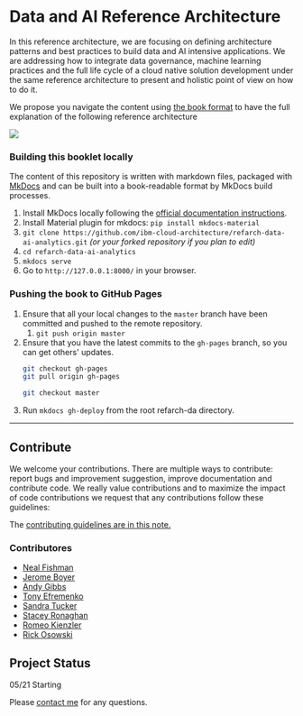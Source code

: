 # Data and AI Reference Architecture

In this reference architecture, we are focusing on defining architecture patterns and best practices to build data and AI intensive applications. We are addressing how to integrate data governance, machine learning practices and the full life cycle of a cloud native solution development under the same reference architecture to present and holistic point of view on how to do it.

We propose you navigate the content using [the book format](https://ibm-cloud-architecture.github.io/refarch-data-ai-analytics) to have the full explanation of the following reference architecture

![](docs/images/data-ai-ra-3.jpg)


### Building this booklet locally

The content of this repository is written with markdown files, packaged with [MkDocs](https://www.mkdocs.org/) and can be built into a book-readable format by MkDocs build processes.

1. Install MkDocs locally following the [official documentation instructions](https://www.mkdocs.org/#installation).
1. Install Material plugin for mkdocs:  `pip install mkdocs-material`
2. `git clone https://github.com/ibm-cloud-architecture/refarch-data-ai-analytics.git` _(or your forked repository if you plan to edit)_
3. `cd refarch-data-ai-analytics`
4. `mkdocs serve`
5. Go to `http://127.0.0.1:8000/` in your browser.

### Pushing the book to GitHub Pages

1. Ensure that all your local changes to the `master` branch have been committed and pushed to the remote repository.
   1. `git push origin master`
2. Ensure that you have the latest commits to the `gh-pages` branch, so you can get others' updates.
	```bash
	git checkout gh-pages
	git pull origin gh-pages

	git checkout master
	```
3. Run `mkdocs gh-deploy` from the root refarch-da directory.

---

## Contribute

We welcome your contributions. There are multiple ways to contribute: report bugs and improvement suggestion, improve documentation and contribute code.
We really value contributions and to maximize the impact of code contributions we request that any contributions follow these guidelines:

The [contributing guidelines are in this note.](./CONTRIBUTING.md)

### Contributores

* [Neal Fishman](https://www.linkedin.com/in/neal-fishman-/)
* [Jerome Boyer](https://www.linkedin.com/in/jeromeboyer/)
* [Andy Gibbs](https://www.linkedin.com/in/andy-g-3b7a06113/)
* [Tony Efremenko](https://www.linkedin.com/in/tony-efremenko-4359b7/)
* [Sandra Tucker](https://www.linkedin.com/in/sandraltucker/)
* [Stacey Ronaghan](https://www.linkedin.com/in/staceyronaghan/)
* [Romeo Kienzler](https://www.linkedin.com/in/romeo-kienzler-089b4557)
* [Rick Osowski](https://www.linkedin.com/in/rosowski/)

## Project Status

05/21 Starting



Please [contact me](mailto:boyerje@us.ibm.com) for any questions.
